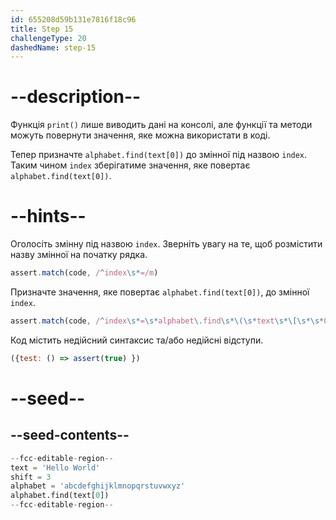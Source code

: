 ```yaml
---
id: 655208d59b131e7816f18c96
title: Step 15
challengeType: 20
dashedName: step-15
---
```


# --description--

Функція `print()` лише виводить дані на консолі, але функції та методи можуть повернути значення, яке можна використати в коді.

Тепер призначте `alphabet.find(text[0])` до змінної під назвою `index`. Таким чином `index` зберігатиме значення, яке повертає `alphabet.find(text[0])`.

# --hints--

Оголосіть змінну під назвою `index`. Зверніть увагу на те, щоб розмістити назву змінної на початку рядка.

```js
assert.match(code, /^index\s*=/m)
```

Призначте значення, яке повертає `alphabet.find(text[0])`, до змінної `index`.

```js
assert.match(code, /^index\s*=\s*alphabet\.find\s*\(\s*text\s*\[\s*\s*0\s*\]\s*\)\s*(#.*)?$/m)
```

Код містить недійсний синтаксис та/або недійсні відступи.

```js
({test: () => assert(true) })
```

# --seed--

## --seed-contents--

```py
--fcc-editable-region--
text = 'Hello World'
shift = 3
alphabet = 'abcdefghijklmnopqrstuvwxyz'
alphabet.find(text[0])
--fcc-editable-region--
```
